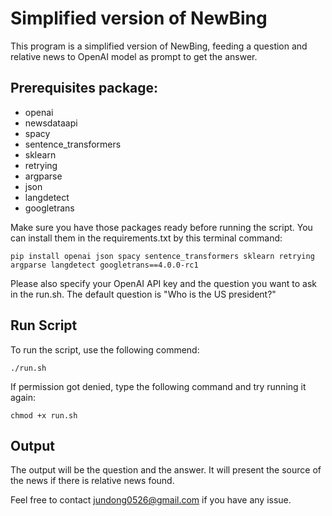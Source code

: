 # Simplified version of NewBing 

This program is a simplified version of NewBing, feeding a question and relative news to OpenAI model as prompt to get the answer.

## Prerequisites package:
- openai
- newsdataapi
- spacy
- sentence_transformers
- sklearn
- retrying
- argparse
- json
- langdetect
- googletrans




Make sure you have those packages ready before running the script. You can install them in the requirements.txt by this terminal command:


```
pip install openai json spacy sentence_transformers sklearn retrying argparse langdetect googletrans==4.0.0-rc1
```



Please also specify your OpenAI API key and the question you want to ask in the run.sh. The default question is "Who is the US president?"

## Run Script
To run the script, use the following commend:


```
./run.sh
```


If permission got denied, type the following command and try running it again:



```
chmod +x run.sh
```


## Output
The output will be the question and the answer. It will present the source of the news if there is relative news found.


Feel free to contact jundong0526@gmail.com if you have any issue.